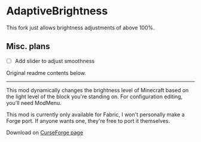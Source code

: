 # AdaptiveBrightness

This fork just allows brightness adjustments of above 100%.

## Misc. plans
- [ ] Add slider to adjust smoothness

Original readme contents below.

---

This mod dynamically changes the brightness level of Minecraft based on the light level of the block you're standing on.
For configuration editing, you'll need ModMenu.

This mod is currently only available for Fabric, I won't personally make a Forge port. If anyone wants one, they're free to port it themselves.

Download on [CurseForge page](https://www.curseforge.com/minecraft/mc-mods/adaptive-brightness)
